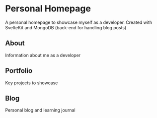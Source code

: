 # Personal Homepage


A personal homepage to showcase myself as a developer. 
Created with SvelteKit and MongoDB (back-end for handling blog posts)

## About
Information about me as a developer
## Portfolio
Key projects to showcase
## Blog
Personal blog and learning journal
